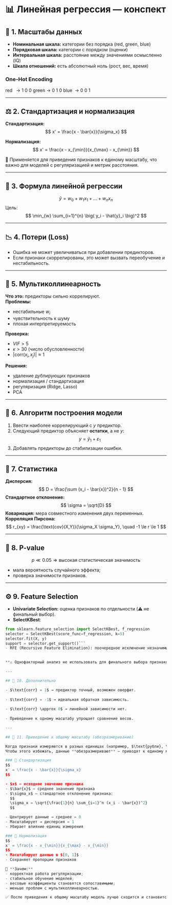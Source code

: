 # 📊 Линейная регрессия — конспект

## 🧱 1. Масштабы данных
- **Номинальная шкала:** категории без порядка (red, green, blue)  
- **Порядковая шкала:** категории с порядком (оценки)  
- **Интервальная шкала:** расстояние между значениями осмысленно (IQ)  
- **Шкала отношений:** есть абсолютный ноль (рост, вес, время)

### One-Hot Encoding
red   → 1 0 0
green → 0 1 0
blue  → 0 0 1

---

## ⚖️ 2. Стандартизация и нормализация
**Стандартизация:**
$$
x' = \frac{x - \bar{x}}{\sigma_x}
$$

**Нормализация:**
$$
x' = \frac{x - x_{\min}}{x_{\max} - x_{\min}}
$$

📎 Применяется для приведения признаков к единому масштабу, что важно для моделей с регуляризацией и метрик расстояния.

---

## 🧮 3. Формула линейной регрессии
$$
\hat{y} = w_0 + w_1 x_1 + \dots + w_n x_n
$$
Цель:
$$
\min_{w} \sum_{i=1}^{n} \big( y_i - \hat{y}_i \big)^2
$$

---

## 📉 4. Потери (Loss)
- Ошибка не может увеличиваться при добавлении предикторов.  
- Если признаки скоррелированы, это может вызвать переобучение и нестабильность.

---

## 🔗 5. Мультиколлинеарность
**Что это:** предикторы сильно коррелируют.  
**Проблемы:**  
- нестабильные $w_i$  
- чувствительность к шуму  
- плохая интерпретируемость

**Проверка:**  
- $VIF > 5$  
- $\kappa > 30$ (число обусловленности)  
- $|\text{corr}(x_i, x_j)| \approx 1$

**Решения:**  
- удаление дублирующих признаков  
- нормализация / стандартизация  
- регуляризация (Ridge, Lasso)  
- PCA

---

## 🧭 6. Алгоритм построения модели
1. Ввести наиболее коррелирующий с $y$ предиктор.  
2. Следующий предиктор объясняет **остатки**, а не $y$:
$$
y = \hat{y}_1 + \varepsilon_1
$$
3. Добавлять предикторы до стабилизации ошибки.

---

## 🧠 7. Статистика
**Дисперсия:**
$$
D = \frac{\sum (x_i - \bar{x})^2}{n - 1}
$$
**Стандартное отклонение:**
$$
\sigma = \sqrt{D}
$$
**Ковариация:** мера совместного изменения двух переменных.  
**Корреляция Пирсона:**
$$
r_{xy} = \frac{\text{cov}(X,Y)}{\sigma_X \sigma_Y}, \quad -1 \le r \le 1
$$

---

## 🧪 8. P-value
$$
p \ll 0.05 \Rightarrow \text{высокая статистическая значимость}
$$
- мала вероятность случайного эффекта;  
- проверка значимости признаков.

---

## ⚙️ 9. Feature Selection
- **Univariate Selection:** оценка признаков по отдельности (⚠️ не финальный выбор).  
- **SelectKBest**:
```python
from sklearn.feature_selection import SelectKBest, f_regression
selector = SelectKBest(score_func=f_regression, k=5)
selector.fit(X, y)
support = selector.get_support()```
- RFE (Recursive Feature Elimination): поочередное исключение незначимых признаков.

  
**⚠️ Однофакторный анализ не использовать для финального выбора признаков в многофакторной модели.**

---

## 🧭 10. Дополнительно

- $\text{corr} = 1$ → предиктор точный, возможен оверфит.
    
- $\text{corr} = -1$ → идеальная обратная зависимость.
    
- $\text{corr} \approx 0$ → линейной зависимости нет.
    
- Приведение к одному масштабу упрощает сравнение весов.

---

## 🧭 11. Приведение к общему масштабу (обезразмеривание)

Когда признаки измеряются в разных единицах (например, $\text{рубли}, \text{годы}, \text{м}^2$), модель может искажать важность признаков.  
Чтобы этого избежать, данные **обезразмеривают** — приводят к единому масштабу.

### 📌 Стандартизация
$$
x' = \frac{x - \bar{x}}{\sigma_x}
$$

- $x$ — исходное значение признака  
- $\bar{x}$ — среднее значение признака
- $\sigma_x$ — стандартное отклонение признака:
  $$
  \sigma_x = \sqrt{\frac{1}{n} \sum_{i=1}^n (x_i - \bar{x})^2}
  $$

- Центрирует данные → среднее = 0  
- Масштабирует → дисперсия = 1  
- Убирает влияние единиц измерения

### 📌 Нормализация
$$
x' = \frac{x - x_{\min}}{x_{\max} - x_{\min}}
$$
- Масштабирует данные в $[0, 1]$  
- Сохраняет пропорции признаков

📎 **Зачем:**  
- корректная работа регуляризации;  
- стабильное обучение моделей;  
- весовые коэффициенты становятся сопоставимыми;  
- меньше проблем с мультиколлинеарностью.

✅ После приведения к общему масштабу модель лучше сходится и становится более устойчива.

